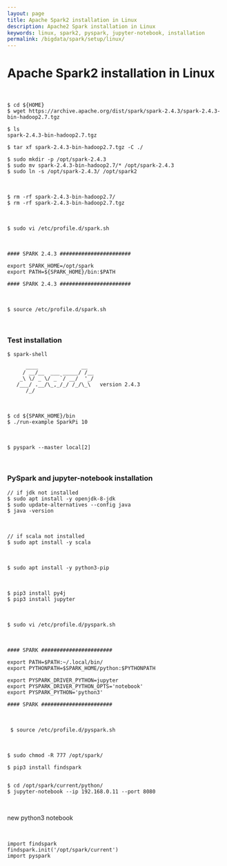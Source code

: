 ```yaml
---
layout: page
title: Apache Spark2 installation in Linux
description: Apache2 Spark installation in Linux
keywords: linux, spark2, pyspark, jupyter-notebook, installation
permalink: /bigdata/spark/setup/linux/
---
```


# Apache Spark2 installation in Linux

<br/>

    $ cd ${HOME}
    $ wget https://archive.apache.org/dist/spark/spark-2.4.3/spark-2.4.3-bin-hadoop2.7.tgz

    $ ls
    spark-2.4.3-bin-hadoop2.7.tgz

    $ tar xf spark-2.4.3-bin-hadoop2.7.tgz -C ./

    $ sudo mkdir -p /opt/spark-2.4.3
    $ sudo mv spark-2.4.3-bin-hadoop2.7/* /opt/spark-2.4.3
    $ sudo ln -s /opt/spark-2.4.3/ /opt/spark2

<br/>

    $ rm -rf spark-2.4.3-bin-hadoop2.7/
    $ rm -rf spark-2.4.3-bin-hadoop2.7.tgz

<br/>

    $ sudo vi /etc/profile.d/spark.sh

<br/>

```
#### SPARK 2.4.3 #######################

export SPARK_HOME=/opt/spark
export PATH=${SPARK_HOME}/bin:$PATH

#### SPARK 2.4.3 #######################
```

<br/>

    $ source /etc/profile.d/spark.sh

<br/>

### Test installation

    $ spark-shell

```
      ____              __
     / __/__  ___ _____/ /__
    _\ \/ _ \/ _ `/ __/  '_/
   /___/ .__/\_,_/_/ /_/\_\   version 2.4.3
      /_/
```

<br/>

    $ cd ${SPARK_HOME}/bin
    $ ./run-example SparkPi 10

<br/>

    $ pyspark --master local[2]

<br/>

### PySpark and jupyter-notebook installation

    // if jdk not installed
    $ sudo apt install -y openjdk-8-jdk
    $ sudo update-alternatives --config java
    $ java -version

<br/>

    // if scala not installed
    $ sudo apt install -y scala

<br/>

    $ sudo apt install -y python3-pip

<br/>

    $ pip3 install py4j
    $ pip3 install jupyter

<br/>

    $ sudo vi /etc/profile.d/pyspark.sh

<br/>

```
#### SPARK #######################

export PATH=$PATH:~/.local/bin/
export PYTHONPATH=$SPARK_HOME/python:$PYTHONPATH

export PYSPARK_DRIVER_PYTHON=jupyter
export PYSPARK_DRIVER_PYTHON_OPTS='notebook'
export PYSPARK_PYTHON='python3'

#### SPARK #######################
```

<br/>

     $ source /etc/profile.d/pyspark.sh

<br/>

    $ sudo chmod -R 777 /opt/spark/

    $ pip3 install findspark


    $ cd /opt/spark/current/python/
    $ jupyter-notebook --ip 192.168.0.11 --port 8080

<br/>

new python3 notebook

<br/>

```
import findspark
findspark.init('/opt/spark/current')
import pyspark
```
